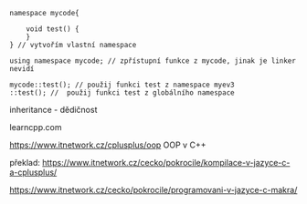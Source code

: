 
    namespace mycode{

        void test() {
        }
    } // vytvořím vlastní namespace

    using namespace mycode; // zpřístupní funkce z mycode, jinak je linker nevidí 

    mycode::test(); // použij funkci test z namespace myev3 
    ::test(); //  použij funkci test z globálního namespace 




inheritance - dědičnost 

learncpp.com

https://www.itnetwork.cz/cplusplus/oop
OOP v C++

překlad: 
https://www.itnetwork.cz/cecko/pokrocile/kompilace-v-jazyce-c-a-cplusplus/

https://www.itnetwork.cz/cecko/pokrocile/programovani-v-jazyce-c-makra/

